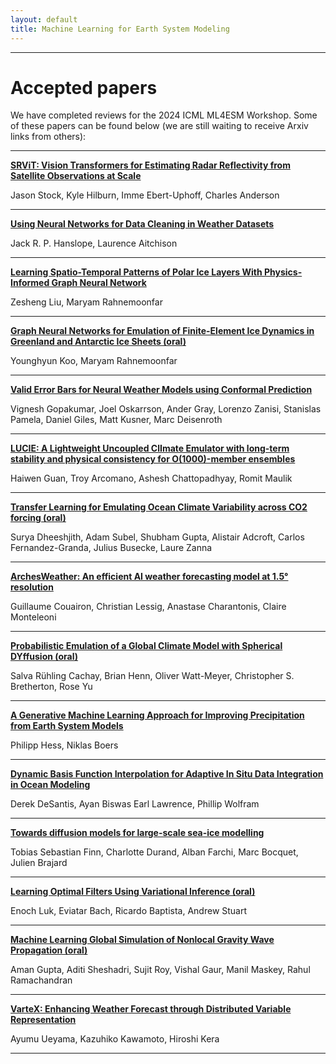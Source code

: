 ```yaml
---
layout: default
title: Machine Learning for Earth System Modeling
---
```

---

# Accepted papers

We have completed reviews for the 2024 ICML ML4ESM Workshop. Some of these papers can be found below (we are still waiting to receive Arxiv links from others):

----

**[SRViT: Vision Transformers for Estimating Radar Reflectivity from Satellite Observations at Scale](https://arxiv.org/abs/2406.16955)**

Jason Stock, Kyle Hilburn, Imme Ebert-Uphoff, Charles Anderson

----

**[Using Neural Networks for Data Cleaning in Weather Datasets](https://arxiv.org/abs/2406.15027)**

Jack R. P. Hanslope, Laurence Aitchison

----

**[Learning Spatio-Temporal Patterns of Polar Ice Layers With Physics-Informed Graph Neural Network](https://arxiv.org/abs/2406.15299)**

Zesheng Liu, Maryam Rahnemoonfar

----

**[Graph Neural Networks for Emulation of Finite-Element Ice Dynamics in Greenland and Antarctic Ice Sheets (oral)](https://arxiv.org/abs/2406.15299)**

Younghyun Koo, Maryam Rahnemoonfar

----

**[Valid Error Bars for Neural Weather Models using Conformal Prediction](https://arxiv.org/abs/2406.14483)**

Vignesh Gopakumar, Joel Oskarrson, Ander Gray, Lorenzo Zanisi, Stanislas Pamela, Daniel Giles, Matt Kusner, Marc Deisenroth

----

**[LUCIE: A Lightweight Uncoupled ClImate Emulator with long-term stability and physical consistency for O(1000)-member ensembles](https://arxiv.org/abs/2405.16297)**

Haiwen Guan, Troy Arcomano, Ashesh Chattopadhyay, Romit Maulik

----

**[Transfer Learning for Emulating Ocean Climate Variability across CO2 forcing (oral)](https://arxiv.org/abs/2405.18585)**

Surya Dheeshjith, Adam Subel, Shubham Gupta, Alistair Adcroft, Carlos Fernandez-Granda, Julius Busecke, Laure Zanna

----

**[ArchesWeather: An efficient AI weather forecasting model at 1.5° resolution](https://arxiv.org/abs/2405.14527v1)**

Guillaume Couairon, Christian Lessig, Anastase Charantonis, Claire Monteleoni

----

**[Probabilistic Emulation of a Global Climate Model with Spherical DYffusion (oral)](https://arxiv.org/abs/2406.14798)**

Salva Rühling Cachay, Brian Henn, Oliver Watt-Meyer, Christopher S. Bretherton, Rose Yu

----

**[A Generative Machine Learning Approach for Improving Precipitation from Earth System Models](https://arxiv.org/abs/2406.15026)**

Philipp Hess, Niklas Boers

----

**[Dynamic Basis Function Interpolation for Adaptive In Situ Data Integration in Ocean Modeling](https://arxiv.org/abs/2301.05551)**

Derek DeSantis, Ayan Biswas Earl Lawrence, Phillip Wolfram

-----

**[Towards diffusion models for large-scale sea-ice modelling](https://arxiv.org/abs/2406.18417)**

Tobias Sebastian Finn, Charlotte Durand, Alban Farchi, Marc Bocquet, Julien Brajard

-----

**[Learning Optimal Filters Using Variational Inference (oral)](https://arxiv.org/abs/2406.18066)**

Enoch Luk, Eviatar Bach, Ricardo Baptista, Andrew Stuart

-----

**[Machine Learning Global Simulation of Nonlocal Gravity Wave Propagation (oral)](https://arxiv.org/abs/2406.14775)**

Aman Gupta, Aditi Sheshadri, Sujit Roy, Vishal Gaur, Manil Maskey, Rahul Ramachandran

-----

**[VarteX: Enhancing Weather Forecast through Distributed Variable Representation](https://arxiv.org/abs/2406.19615)**

Ayumu Ueyama, Kazuhiko Kawamoto, Hiroshi Kera

-----





